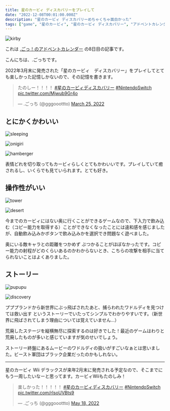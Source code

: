 ```yaml
---
title: 星のカービィ ディスカバリーをプレイして
date: "2022-12-08T00:01:00.000Z"
description: "星のカービィ ディスカバリーめちゃくちゃ面白かった"
tags: ["game", "星のカービィ", "星のカービィ ディスカバリー", "アドベントカレンダー"]
---
```


![kirby](/blog/assets/images/posts/20221208-kirby-discovery/kirby.jpg)

これは [.ごっ！のアドベントカレンダー](https://adventar.org/calendars/8199) の8日目の記事です。

こんにちは、.ごっちです。

2022年3月末に発売された「星のカービィ　ディスカバリー」をプレイしてとても楽しかった記憶しかないので、その記憶を書きます。

<blockquote class="twitter-tweet"><p lang="ja" dir="ltr">たのしー！！！！ <a href="https://twitter.com/hashtag/%E6%98%9F%E3%81%AE%E3%82%AB%E3%83%BC%E3%83%93%E3%82%A3%E3%83%87%E3%82%A3%E3%82%B9%E3%82%AB%E3%83%90%E3%83%AA%E3%83%BC?src=hash&amp;ref_src=twsrc%5Etfw">#星のカービィディスカバリー</a> <a href="https://twitter.com/hashtag/NintendoSwitch?src=hash&amp;ref_src=twsrc%5Etfw">#NintendoSwitch</a> <a href="https://t.co/Mjwub9Gr4o">pic.twitter.com/Mjwub9Gr4o</a></p>&mdash; .ごっち (@gggooottto) <a href="https://twitter.com/gggooottto/status/1507351012264214528?ref_src=twsrc%5Etfw">March 25, 2022</a></blockquote>

## とにかくかわいい

![sleeping](/blog/assets/images/posts/20221208-kirby-discovery/sleep.jpg)

![onigiri](/blog/assets/images/posts/20221208-kirby-discovery/onigiri.jpg)

![hamberger](/blog/assets/images/posts/20221208-kirby-discovery/hamberger.jpg)

表情どれを切り取ってもカービィらしくとてもかわいいです。プレイしていて癒されるし、いくらでも見ていられます。とても好き。

## 操作性がいい

![tower](/blog/assets/images/posts/20221208-kirby-discovery/tower.jpg)

![desert](/blog/assets/images/posts/20221208-kirby-discovery/desert.jpg)

今までのカービィにはない奥に行くことができるゲームなので、下入力で飲み込む（コピー能力を取得する）ことができなくなったことには違和感を感じましたが、自動飲み込みかボタンで飲み込みかを選択でき問題なく遊べました。

奥にいる敵キャラとの距離をつかめず ぶつかることがほぼなかったです。コピー能力の射程がどのくらいあるのかわからないとき、こちらの攻撃を相手に当てられないことはよくありました。

## ストーリー

![pupupu](/blog/assets/images/posts/20221208-kirby-discovery/pupupu.jpg)

![discovery](/blog/assets/images/posts/20221208-kirby-discovery/discovery.jpg)

プププランドから新世界にぶっ飛ばされたあと、捕らわれたワドルディを見つけては救い出す というストーリーでいたってシンプルでわかりやすいです。（新世界に飛ばされてしまう理由については覚えていません...）

荒廃したステージを縦横無尽に探索するのは好きでした！最近のゲームはわりと荒廃したものが多いと感じていますが気のせいでしょう。

ストーリー終盤にあるムービーのワドルディの扱いがすごいなぁとは思いました。ビースト軍団はブラック企業だったのかもしれない。

---

星のカービィ Wii デラックスが来年2月末に発売される予定なので、そこまでにもう一周したいなーと思ってます。カービィWiiもたのしみ！

<blockquote class="twitter-tweet"><p lang="ja" dir="ltr">楽しかった！！！！！ <a href="https://twitter.com/hashtag/%E6%98%9F%E3%81%AE%E3%82%AB%E3%83%BC%E3%83%93%E3%82%A3%E3%83%87%E3%82%A3%E3%82%B9%E3%82%AB%E3%83%90%E3%83%AA%E3%83%BC?src=hash&amp;ref_src=twsrc%5Etfw">#星のカービィディスカバリー</a> <a href="https://twitter.com/hashtag/NintendoSwitch?src=hash&amp;ref_src=twsrc%5Etfw">#NintendoSwitch</a> <a href="https://t.co/rIsoUVBts9">pic.twitter.com/rIsoUVBts9</a></p>&mdash; .ごっち (@gggooottto) <a href="https://twitter.com/gggooottto/status/1526871756073381888?ref_src=twsrc%5Etfw">May 18, 2022</a></blockquote>
